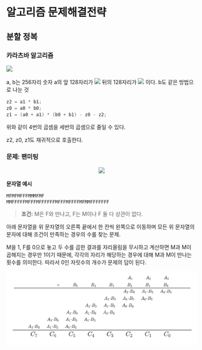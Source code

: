 # 알고리즘 문제해결전략

## 분할 정복

### 카라츠바 알고리즘

<img src="https://render.githubusercontent.com/render/math?math=a \times b=a_1  \times a_2 \times 10^{256} %2B (a_1 \times b_0 %2B a_0 \times b_1) \times 10^{128} %2B a_0 \times b_0">

a, b는 256자리 숫자 a의 앞 128자리가 <img src="https://render.githubusercontent.com/render/math?math=a_1"> 뒤의 128자리가 <img src="https://render.githubusercontent.com/render/math?math=a_0"> 이다. b도 같은 방법으로 나눈 것

```c++
z2 = a1 * b1;
z0 = a0 * b0;
z1 = (a0 + a1) * (b0 + b1) - z0 - z2;
```

위와 같이 4번의 곱셈을 세번의 곱셈으로 줄일 수 있다. 

z2, z0, z1도 재귀적으로 호출한다. 



### 문제: 팬미팅

<p align="center">
    <img src="http://algospot.com/media/judge-attachments/bcbb33d48baf27a4347cf09608aece35/Screenshot%20from%202013-01-14%2022%3A31%3A18.png" width="600px">
</p>

**문자열 예시**

```
MFMFMFFFMMMFMF
MMFFFFFMFFFMFFFFFFMFFFMFFFFMFMMFFFFFFF
```

> **조건:** M은 F와 만나고, F는 M이나 F 둘 다 상관이 없다. 

아래 문자열을 위 문자열의 오른쪽 끝에서 한 칸씩 왼쪽으로 이동하며 모든 위 문자열의 문자에 대해 조건이 만족하는 경우의 수를 찾는 문제.

M을 1, F를 0으로 놓고 두 수를 곱한 결과를 자리올림을 무시하고 계산하면 M과 M이 곱해지는 경우만 1이기 때문에, 각각의 자리가 해당하는 경우에 대해 M과 M이 만나는 횟수를 의미한다. 따라서 0인 자릿수의 개수가 문제의 답이 된다.  

<p align="center">
    <img src="./images/FANMEETING.PNG" width="600px" >
</p>





